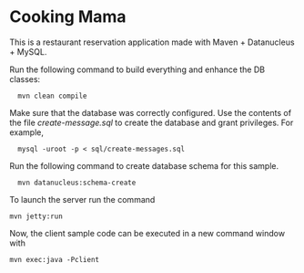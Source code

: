 Cooking Mama
============================

This is a restaurant reservation application made with Maven + Datanucleus + MySQL.

Run the following command to build everything and enhance the DB classes:

      mvn clean compile

Make sure that the database was correctly configured. Use the contents of the file *create-message.sql* to create the database and grant privileges. For example,

      mysql -uroot -p < sql/create-messages.sql

Run the following command to create database schema for this sample.

      mvn datanucleus:schema-create

To launch the server run the command

    mvn jetty:run

Now, the client sample code can be executed in a new command window with

    mvn exec:java -Pclient

